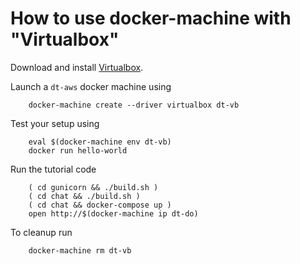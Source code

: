 # How to use docker-machine with "Virtualbox"

Download and install [Virtualbox](https://www.virtualbox.org/).

Launch a `dt-aws` docker machine using

        docker-machine create --driver virtualbox dt-vb

Test your setup using

        eval $(docker-machine env dt-vb)
        docker run hello-world

Run the tutorial code

        ( cd gunicorn && ./build.sh )
        ( cd chat && ./build.sh )
        ( cd chat && docker-compose up )
        open http://$(docker-machine ip dt-do)

To cleanup run

        docker-machine rm dt-vb
